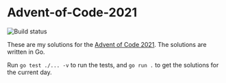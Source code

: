 # Advent-of-Code-2021
![Build status](https://github.com/sinkovec/Advent-of-Code/actions/workflows/go.yml/badge.svg)

These are my solutions for the [Advent of Code 2021](https://adventofcode.com/2021).
The solutions are written in Go.

Run `go test ./... -v` to run the tests, and `go run .` to get the solutions for the current day.